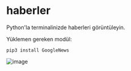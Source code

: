 # haberler
Python'la terminalinizde haberleri görüntüleyin.

Yüklemen gereken modül:
```
pip3 install GoogleNews
```

![image](https://user-images.githubusercontent.com/107348321/177891477-12a9a92d-3a05-4ef7-87f2-11d46bda6826.png)
